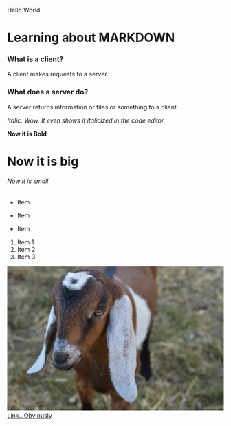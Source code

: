 Hello World

# Learning about MARKDOWN

### What is a client?

A client makes requests to a server.

### What does a server do?

A server returns information or files or something to a client.

_Italic. Wow, It even shows it italicized in the code editor._

**Now it is Bold**

# Now it is big

###### Now it is small

- Item

- Item

- Item

1. Item 1
1. Item 2
1. Item 3

![image of a goat](images/goat.jpg "Goat")
[Link...Obviously]("https://snow.instructure.com/")
